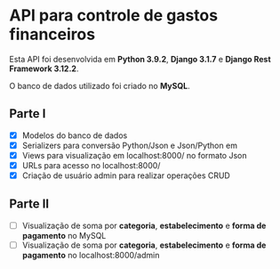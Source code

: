 # API para controle de gastos financeiros

Esta API foi desenvolvida em **Python 3.9.2**, **Django 3.1.7** e **Django Rest Framework 3.12.2**.

O banco de dados utilizado foi criado no **MySQL**.

## Parte I
- [x] Modelos do banco de dados
- [x] Serializers para conversão Python/Json e Json/Python em
- [x] Views para visualização em localhost:8000/ no formato Json
- [x] URLs para acesso no localhost:8000/
- [x] Criação de usuário admin para realizar operações CRUD

## Parte II
- [ ] Visualização de soma por **categoria**, **estabelecimento** e **forma de pagamento**  no MySQL
- [ ] Visualização de soma por **categoria**, **estabelecimento** e **forma de pagamento**  no localhost:8000/admin

